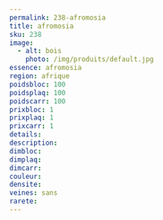 ```yaml
---
permalink: 238-afromosia
title: afromosia
sku: 238
image: 
  - alt: bois
    photo: /img/produits/default.jpg
essence: afromosia
region: afrique
poidsbloc: 100
poidsplaq: 100
poidscarr: 100
prixbloc: 1
prixplaq: 1
prixcarr: 1
details: 
description: 
dimbloc: 
dimplaq: 
dimcarr: 
couleur: 
densite: 
veines: sans
rarete: 
---
```

